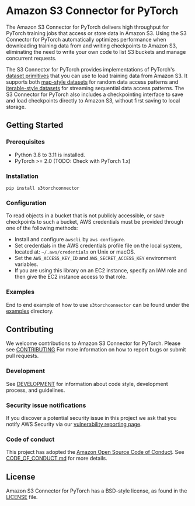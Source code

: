 # Amazon S3 Connector for PyTorch
The Amazon S3 Connector for PyTorch delivers high throughput for PyTorch training jobs that access or store data in Amazon S3. Using the S3 Connector for PyTorch 
automatically optimizes performance when downloading training data from and writing checkpoints to Amazon S3, eliminating the need to write your own code to list S3 buckets and manage concurrent requests.


 The S3 Connector for PyTorch provides implementations of PyTorch's [dataset primitives](https://pytorch.org/tutorials/beginner/basics/data_tutorial.html) that you can use to load training data from Amazon S3.
 It supports both [map-style datasets](https://pytorch.org/docs/stable/data.html#map-style-datasets) for random data access patterns and 
 [iterable-style datasets](https://pytorch.org/docs/stable/data.html#iterable-style-datasets) for streaming sequential data access patterns. 
 The S3 Connector for PyTorch also includes a checkpointing interface to save and load checkpoints directly to Amazon S3, without first saving to local storage.
   

## Getting Started

### Prerequisites

- Python 3.8 to 3.11 is installed. 
- PyTorch >= 2.0 (TODO: Check with PyTorch 1.x)

### Installation

```shell
pip install s3torchconnector
```

### Configuration

To read objects in a bucket that is not publicly accessible, or save checkpoints to such a bucket, AWS credentials must be provided through one of the following methods:

- Install and configure `awscli` by `aws configure`.
- Set credentials in the AWS credentials profile file on the local system, located at: `~/.aws/credentials` on Unix or macOS.
- Set the `AWS_ACCESS_KEY_ID` and `AWS_SECRET_ACCESS_KEY` environment variables.
- If you are using this library on an EC2 instance, specify an IAM role and then give the EC2 instance access to that role.

### Examples

End to end example of how to use `s3torchconnector` can be found under the [examples](examples/) directory.

## Contributing
We welcome contributions to Amazon S3 Connector for PyTorch. Please see [CONTRIBUTING](doc/CONTRIBUTING.md) For more information on how to report bugs or submit pull requests.

### Development
See [DEVELOPMENT](doc/DEVELOPMENT.md) for information about code style,
development process, and guidelines.


### Security issue notifications
If you discover a potential security issue in this project we ask that you notify AWS Security via our [vulnerability reporting page](http://aws.amazon.com/security/vulnerability-reporting/).

### Code of conduct

This project has adopted the [Amazon Open Source Code of Conduct](https://aws.github.io/code-of-conduct). See [CODE_OF_CONDUCT.md](doc/CODE_OF_CONDUCT.md) for more details.

## License

Amazon S3 Connector for PyTorch has a BSD-style license, as found in the [LICENSE](LICENSE) file.

